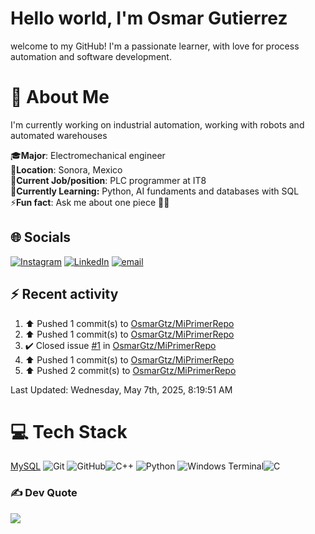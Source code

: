# Hello world, I'm Osmar Gutierrez

welcome to my GitHub! I'm a passionate learner, with love for process automation and software development.

# 💫 About Me

I'm currently working on industrial automation, working with robots and automated warehouses

🎓**Major**: Electromechanical engineer<br>
📍**Location**: Sonora, Mexico<br>
💼**Current Job/position**: PLC programmer at IT8<br>
🌱**Currently Learning:** Python, AI fundaments and databases with SQL<br>
⚡**Fun fact**: Ask me about one piece 🏴‍☠️

## 🌐 Socials

[![Instagram](https://img.shields.io/badge/Instagram-%23E4405F.svg?logo=Instagram&logoColor=white)](https://instagram.com/osmar_bto) [![LinkedIn](https://img.shields.io/badge/LinkedIn-%230077B5.svg?logo=linkedin&logoColor=white)](https://linkedin.com/in/osmar-gutiérrez-botello) [![email](https://img.shields.io/badge/Email-D14836?logo=gmail&logoColor=white)](mailto:osmar.gtz.botello@gmail.com)

## ⚡ Recent activity
<!--RECENT_ACTIVITY:start-->
1. ⬆️ Pushed 1 commit(s) to [OsmarGtz/MiPrimerRepo](https://github.com/OsmarGtz/MiPrimerRepo)<br>
2. ⬆️ Pushed 1 commit(s) to [OsmarGtz/MiPrimerRepo](https://github.com/OsmarGtz/MiPrimerRepo)<br>
3. ✔️ Closed issue [#1](https://github.com/OsmarGtz/MiPrimerRepo/issues/1) in [OsmarGtz/MiPrimerRepo](https://github.com/OsmarGtz/MiPrimerRepo)<br>
4. ⬆️ Pushed 1 commit(s) to [OsmarGtz/MiPrimerRepo](https://github.com/OsmarGtz/MiPrimerRepo)<br>
5. ⬆️ Pushed 2 commit(s) to [OsmarGtz/MiPrimerRepo](https://github.com/OsmarGtz/MiPrimerRepo)<br>
<!--RECENT_ACTIVITY:end-->
<!--RECENT_ACTIVITY:last_update-->
Last Updated: Wednesday, May 7th, 2025, 8:19:51 AM
<!--RECENT_ACTIVITY:last_update_end-->

# 💻 Tech Stack
[MySQL](https://img.shields.io/badge/mysql-4479A1.svg?style=for-the-badge&logo=mysql&logoColor=white)
![Git](https://img.shields.io/badge/git-%23F05033.svg?style=for-the-badge&logo=git&logoColor=white) ![GitHub](https://img.shields.io/badge/github-%23121011.svg?style=for-the-badge&logo=github&logoColor=white)![C++](https://img.shields.io/badge/c++-%2300599C.svg?style=for-the-badge&logo=c%2B%2B&logoColor=white) ![Python](https://img.shields.io/badge/python-3670A0?style=for-the-badge&logo=python&logoColor=ffdd54) ![Windows Terminal](https://img.shields.io/badge/Windows%20Terminal-%234D4D4D.svg?style=for-the-badge&logo=windows-terminal&logoColor=white)![C](https://img.shields.io/badge/c-%2300599C.svg?style=for-the-badge&logo=c&logoColor=white)

### ✍️ Dev Quote

![](https://quotes-github-readme.vercel.app/api?type=horizontal&theme=radical)
